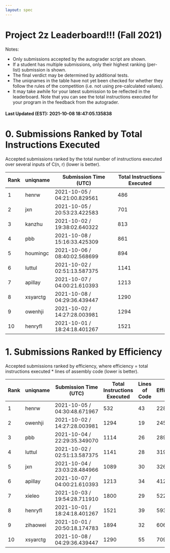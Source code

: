 ```yaml
---
layout: spec
---
```


Project 2z Leaderboard!!! (Fall 2021)
==============================
Notes:
- Only submissions accepted by the autograder script are shown.
- If a student has multiple submissions, only their highest ranking (per-list) submission is shown.
- The final verdict may be determined by additional tests.
- The uniqnames in the table have not yet been checked for whether they follow the rules of the competition (i.e. not using pre-calculated values).
- It may take awhile for your latest submission to be reflected in the leaderboard. Note that you can see the total instructions executed for your program in the feedback from the autograder.


#### Last Updated (EST): 2021-10-08 18:47:05.135838

# 0. Submissions Ranked by Total Instructions Executed
Accepted submissions ranked by the total number of instructions executed over several inputs of C(n, r) (lower is better).

| Rank  | uniqname | Submission Time (UTC) | Total Instructions Executed |
|---|---|---|---|
| 1 | henrw | 2021-10-05 / 04:21:00.829561 | 486 |
| 2 | jxn | 2021-10-05 / 20:53:23.422583 | 701 |
| 3 | kanzhu | 2021-10-02 / 19:38:02.640322 | 813 |
| 4 | pbb | 2021-10-08 / 15:16:33.425309 | 861 |
| 5 | houmingc | 2021-10-06 / 08:40:02.568699 | 894 |
| 6 | luttul | 2021-10-02 / 02:51:13.587375 | 1141 |
| 7 | apillay | 2021-10-07 / 04:00:21.610393 | 1213 |
| 8 | xsyarctg | 2021-10-08 / 04:29:36.439447 | 1290 |
| 9 | owenhji | 2021-10-02 / 14:27:28.003981 | 1294 |
| 10 | henryfl | 2021-10-01 / 18:24:18.401267 | 1521 |


# 1. Submissions Ranked by Efficiency
Accepted submissions ranked by efficiency, where efficiency = total instructions executed * lines of assembly code (lower is better).

| Rank  | uniqname | Submission Time (UTC) | Total Instructions Executed |Lines of Code | Efficiency |
|---|---|---|---|---|---|
| 1 | henrw | 2021-10-05 / 04:30:48.671967 | 532 | 43 | 22876 |
| 2 | owenhji | 2021-10-02 / 14:27:28.003981 | 1294 | 19 | 24586 |
| 3 | pbb | 2021-10-04 / 22:29:35.349070 | 1114 | 26 | 28964 |
| 4 | luttul | 2021-10-02 / 02:51:13.587375 | 1141 | 28 | 31948 |
| 5 | jxn | 2021-10-04 / 23:03:28.484966 | 1089 | 30 | 32670 |
| 6 | apillay | 2021-10-07 / 04:00:21.610393 | 1213 | 34 | 41242 |
| 7 | xieleo | 2021-10-03 / 19:54:28.711910 | 1800 | 29 | 52200 |
| 8 | henryfl | 2021-10-01 / 18:24:18.401267 | 1521 | 39 | 59319 |
| 9 | zihaowei | 2021-10-01 / 20:50:18.174783 | 1894 | 32 | 60608 |
| 10 | xsyarctg | 2021-10-08 / 04:29:36.439447 | 1290 | 55 | 70950 |

